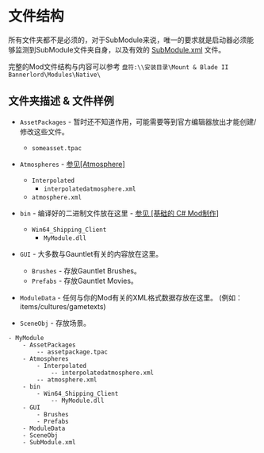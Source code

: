 # 文件结构

所有文件夹都不是必须的，对于SubModule来说，唯一的要求就是启动器必须能够监测到SubModule文件夹自身，以及有效的 [SubModule.xml](../_xmldocs/submodule.md) 文件。

完整的Mod文件结构与内容可以参考
 `盘符:\\安装目录\Mount & Blade II Bannerlord\Modules\Native\`


## 文件夹描述 & 文件样例

* `AssetPackages` - 暂时还不知道作用，可能需要等到官方编辑器放出才能创建/修改这些文件。
  * `someasset.tpac`
  
* `Atmospheres` -  [参见\[Atmosphere\]](../_xmldocs/atmosphere.md)
  * `Interpolated` 
    * `interpolatedatmosphere.xml`
  * `atmosphere.xml`
  
* `bin` - 编译好的二进制文件放在这里 - [参见 \[基础的 C\# Mod制作\]](../_tutorials/basic-csharp-mod.md)
  * `Win64_Shipping_Client`
    * `MyModule.dll`
	
* `GUI` - 大多数与Gauntlet有关的内容放在这里。
  * `Brushes` - 存放Gauntlet Brushes。
  * `Prefabs` - 存放Gauntlet Movies。
  
* `ModuleData` - 任何与你的Mod有关的XML格式数据存放在这里。 \(例如：items/cultures/gametexts\)

* `SceneObj` - 存放场景。

```text
- MyModule
	- AssetPackages
		-- assetpackage.tpac
	- Atmospheres
		- Interpolated
			-- interpolatedatmosphere.xml
		-- atmosphere.xml
	- bin
		- Win64_Shipping_Client
			-- MyModule.dll
    - GUI
        - Brushes
        - Prefabs
    - ModuleData
    - SceneObj
    - SubModule.xml
```


